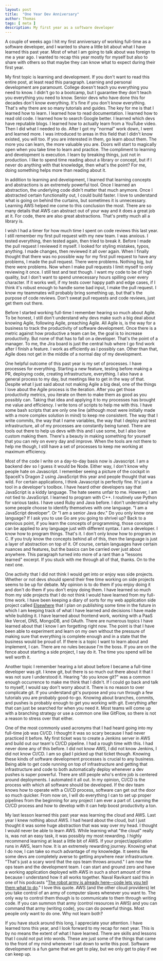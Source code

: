 ```yaml
---
layout: post
title:  "One Year Dev Anniversary"
author: Thomas
tags: [ meta ]
description: My first year as a software developer
---
```

A couple of weeks ago I hit my first anniversary of working full-time as a software developer, and I wanted to share a little bit about what I have learned this past year. Most of what I am going to talk about was foreign to me a year ago. I wanted to recap this year mostly for myself but also to share with others so that maybe they can know what to expect during their first year.

My first topic is learning and development. If you don't want to read this entire post, at least read this paragraph. Learning and personal development are paramount. College doesn't teach you everything you need to know. I didn't go to a bootcamp, but I guarantee they don't teach you everything you need to know. Senior devs who have done this for decades don't know everything. It's fine if you don't know everything. That's why there are so many tutorials and guides. The key for me is that I learned how to learn. I learned how to read documentation. I learned how to read old code. I learned how to search Google better. I learned which devs have reputable blogs. I learned how to actually learn from a YouTube video. Then I did what I needed to do. After I got my "normal" work down, I went and learned more. I was introduced to areas in this field that I didn't know existed, you will too. If you are interested in them, go learn about them. The more you can learn, the more valuable you are. Doors will start to magically open when you take time to learn and practice. The compliment to learning and development is execution. I learn by breaking things, just not in production. I like to spend time reading about a library or concept, but if I never do anything with that knowledge, then what's the point? For me, doing something helps more than reading about it.

In addition to learning and development, I learned that learning concepts and abstractions is an extremely powerful tool. Once I learned an abstraction, the underlying code didn't matter that much anymore. Once I abstracted certain functionality out, I could build faster. I love to understand what is going on behind the curtains, but sometimes it is unnecessary. Learning AWS helped me come to this conclusion the most. There are so many details that AWS can abstract out of your way and it does a great job at it. For code, there are also great abstractions. That's pretty much all a library is.

I wish I had a timer for how much time I spent on code reviews this last year. I still remember my first pull request with my new team. I was anxious. I tested everything, then tested again, then tried to break it. Before I made the pull request I reviewed it myself. I looked for styling mistakes, typos, anything. I made changes, then reviewed it all over again. When I finally thought that there was no possible way for my first pull request to have any problems, I made the pull request. There were problems. Nothing big, but there were problems. Now when I make pull requests I limit myself to only reviewing it once. I still test and test though. I want my code to be of high quality, but I don't want to spend unnecessary hours spilling over every character. If it works well, if my tests cover happy path and edge cases, if I think it's robust enough to handle some bad input, I make the pull request. I know my teammates will probably bring something up, but that's the purpose of code reviews. Don't sweat pull requests and code reviews, just get them out there.

Before I started working full-time I remember hearing so much about Agile. To be honest, I still don't understand why devs make such a big deal about knowing Agile, following Agile, preaching Agile. All Agile is, is the way for a business to track the productivity of software development. Once there is a metric against how productive a team can be, the goal is to increase productivity. But none of that has to fall on a developer. That's the point of a manager. To me, the Jira board is just the central hub where I go find work after I finish a feature. I work as efficiently as I possibly can. Other than that, Agile does not get in the middle of a normal day of my development.

One helpful outcome of this past year is my set of processes. I have processes for everything. Starting a new feature, testing before making a PR, deploying code, creating infrastructure, everything. I also have a general process to my day, but meetings like to get in the way of that. Despite what I just said about not making Agile a big deal, one of the things I love about the Agile process is the iteration. After you get those productivity metrics, you iterate on them to make them as good as you possibly can. Taking that idea and applying it to my processes has brought me value and efficiency. I write tons of scripts to help me with this. I have some bash scripts that are only one line (although most were initially made with a more complex solution in mind) to keep me consistent. The way that I write commits, the way that I name variables, the way that I deploy and test infrastructure, all of my processes are constantly being tuned. There are tools out there to help us devs with this and I use some, but I also love custom making them. There's a beauty in making something for yourself that you can rely on every day and improve. When the tools are not there to help me though, I still have a set of processes to keep me working at maximum efficiency.

Most of the code I write on a day-to-day basis now is Javascript. I am a backend dev so I guess it would be Node. Either way, I don't know why people hate on Javascript. I remember seeing a picture of the cockpit in SpaceX's Dragon 2 using JavaScript this year and people thought that was wild. For certain applications, I think Javascript is perfectly fine. It's just a tool in a developer's toolbox. I have heard other developers say that JavaScript is a kiddy language. The hate seems unfair to me. However, I am not tied to JavaScript. I learned to program with C++. I routinely use Python for various tasks. I have used Ruby and Java before. I don't understand why some people choose to identify themselves with one language. "I am a JavaScript developer". Or "I am a senior Java dev." Do you only know one language? If I ask you to use Go are you going to shrivel up? Back to a previous point, if you learn the concepts of programming, those concepts can be applied to any language just with different syntax. I am a developer. I know how to program things. That's it. I don't only know how to program in C. If you truly know the concepts behind all of this, then the language is just a layer of abstraction on top of it. Of course, certain languages have certain nuances and features, but the basics can be carried over just about anywhere. This paragraph turned into more of a rant than a "lessons learned" excerpt. If you stuck with me through all of that, thanks. On to the next one.

One activity that I did not think I would get into or enjoy was side projects. Whether or not devs should spend their free time working on side projects seems to be up for debate. My opinion is to do them if you enjoy doing it and don't do them if you don't enjoy doing them. I have learned so much from my side projects that I do not think I would have learned from my full-time work. I have been keeping a diary of sorts for my web application side project called [Elsewhere](https://elsewhere.now.sh/) that I plan on publishing some time in the future in which I am keeping track of what I have learned and decisions I have made while building it. I have learned about frontend work, working with a PaaS like Vercel, DNS, MongoDB, and OAuth. There are numerous topics I have learned about that I know I am forgetting right now. The point is that I have been able to experiment and learn on my own without the pressure of making sure that everything is complete enough and in a state that the business would be proud of. If there is a topic I want to learn about and implement, I can. There are no rules because I'm the boss. If you are on the fence about starting a side project, I say do it. The time you spend will be well worth it.

Another topic I remember hearing a lot about before I became a full-time developer was git. I knew git, but there is so much out there about it that I was not sure I understood it. Hearing "do you know git?" was a common enough occurrence to make me think that I didn't. If I could go back and talk to myself, I would say don't worry about it. There is no reason to over complicate git. If you understand git's purpose and you run through a few tutorials you are probably good-to-go. Knowing about branches, commits, and pushes is probably enough to get you working with git. Everything after that can just be searched for when you need it. Most teams will come up with a branching strategy or use a common one like GitFlow, so there is not a reason to stress over that either.

One of the most commonly used acronyms that I had heard going into my full-time job was CI/CD. I thought it was so scary because I had never practiced it before. My first ticket was to create a Jenkins server in AWS and build out our team's CI/CD pipeline. I had a rough time with this. I had never done any of this before. I did not know AWS, I did not know Jenkins, I did not know CI/CD. I am so glad I picked up that ticket though. Knowing these kinds of software development processes is crucial to any business. Being able to get code running on top of infrastructure and getting that infrastructure and code to both automatically deploy whenever a dev pushes is super powerful. There are still people who's entire job is centered around deployments. I automated it all out. In my opinion, CI/CD is the process with which all software should be developed. If the dev team knows how to operate with a CI/CD process, software can get out the door so much quicker. From now on, I will do everything I can to set up proper pipelines from the beginning for any project I am ever a part of. Learning the CI/CD process and how to develop with it can help boost productivity a ton.

My last lesson learned this past year was learning the cloud and AWS. Last year I knew nothing about AWS. I had heard about the cloud, but I just thought it was some huge abstraction that was way over my head. I thought I would never be able to learn AWS. While learning what "the cloud" really is, was not an easy task, it was possibly my most rewarding. I highly recommend learning at least a little bit of AWS. If your project/application runs in AWS, learn how. It is an extremely rewarding journey. Knowing what I do now, I can take so much advantage of my knowledge. It seems like some devs are completely averse to getting anywhere near infrastructure. "That's just a scary word that the ops team throws around." I am now the ops team and the development team. I can start and ground zero and have a working application deployed with AWS in such a short amount of time because I understand how it all works together. Naval Ravikant said this in one of his podcasts "[The robot army is already here—code lets you tell them what to do](https://nav.al/product-media)." I love this quote. AWS (and the other cloud providers) let you take control of an army of computer slaves whenever you want to. The only way to control them though is to communicate to them through writing code. If you can summon that army (control resources in AWS) and you can command that army (writing code), you can do powerful things. Most people only want to do one. Why not learn both?

If you have stuck around this long, I appreciate your attention. I have learned tons this year, and I look forward to my recap for next year. This is by no means the extent of what I have learned. There are skills and lessons that I could not put into words. These are just some of the things that came to the front of my mind whenever I sat down to write this post. Software development is a fun game that we get to play, but we only get to play if we can keep up.
